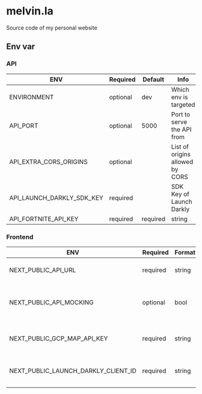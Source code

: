 # melvin.la

Source code of my personal website

## Env var

### API

| ENV | Required | Default | Info |
| --- | --- | --- | --- |
| ENVIRONMENT | optional | dev | Which env is targeted |
| API_PORT | optional | 5000 | Port to serve the API from |
| API_EXTRA_CORS_ORIGINS | optional |  | List of origins allowed by CORS |
| API_LAUNCH_DARKLY_SDK_KEY | required |  | SDK Key of Launch Darkly |
| API_FORTNITE_API_KEY | required | required | string | | API Key for the Fortnite API |


### Frontend

| ENV | Required | Format | Default | Info |
| --- | --- | --- | --- | --- |
| NEXT_PUBLIC_API_URL | required | string | | Domain of the API |
| NEXT_PUBLIC_API_MOCKING | optional | bool | flase | Whether or not use the mocked API |
| NEXT_PUBLIC_GCP_MAP_API_KEY | required | string | | API Key for Google map |
| NEXT_PUBLIC_LAUNCH_DARKLY_CLIENT_ID | required | string | | Client ID of Launch Darkly |
